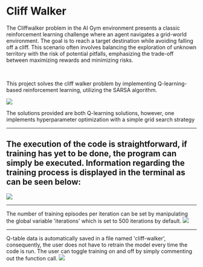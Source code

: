 <h1>Cliff Walker</h1>
<p>The Cliffwalker problem in the AI Gym environment presents a classic reinforcement learning challenge where an agent navigates a grid-world environment. 
The goal is to reach a target destination while avoiding falling off a cliff. This scenario often involves 
balancing the exploration of unknown territory with the risk of potential pitfalls, emphasizing the trade-off between maximizing rewards and minimizing risks.</p>
<br>
<p>This project solves the cliff walker problem by implementing Q-learning-based reinforcement learning, utilizing the SARSA algorithm.</p>
<img src="https://github.com/BrianDuPlessis/ITRI616_Assignment_2/assets/112475285/9113b45e-1795-4cb8-9c6e-31b4d2c3233a">

<p>The solutions provided are both Q-learning solutions, however, one implements hyperparameter optimization with a simple grid search strategy</p>
<hr>
<h2>The execution of the code is straightforward, if training has yet to be done, the program can simply be executed. Information regarding the training process is displayed in the terminal as can be 
seen below: </h2>
<img src="https://github.com/BrianDuPlessis/ITRI616_Assignment_2/assets/112475285/2114c278-ed08-4896-bdb3-232f702238cb">
<hr>
The number of training episodes per iteration can be set by manipulating the global variable 'iterations' which is set to 500 iterations by default.
<img src="https://github.com/BrianDuPlessis/ITRI616_Assignment_2/assets/112475285/513c57b4-0652-4127-b6b6-c2d609808013">
<hr>
Q-table data is automatically saved in a file named 'cliff-walker', consequently, the user does not have to retrain the model every time the code is run. 
The user can toggle training on and off by simply commenting out the function call.
<img src="https://github.com/BrianDuPlessis/ITRI616_Assignment_2/assets/112475285/5781edbe-8e35-4e80-83c0-535b5242a93a">
